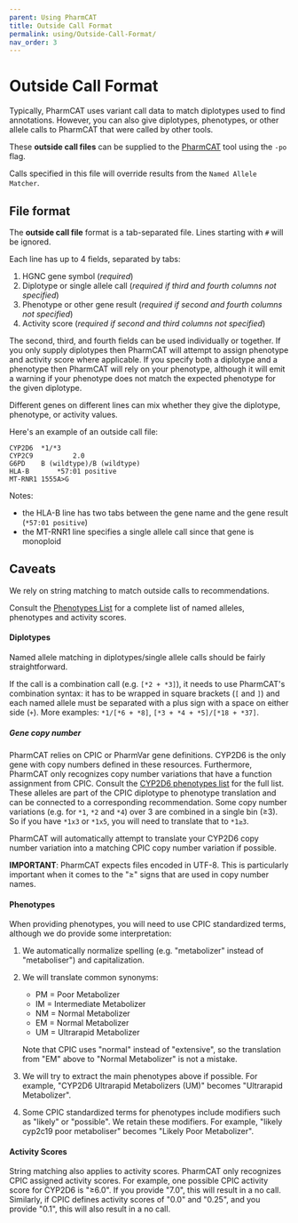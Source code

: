 ```yaml
---
parent: Using PharmCAT
title: Outside Call Format
permalink: using/Outside-Call-Format/
nav_order: 3
---
```

# Outside Call Format

Typically, PharmCAT uses variant call data to match diplotypes used to find annotations. However, you can also give
diplotypes, phenotypes, or other allele calls to PharmCAT that were called by other tools.

These **outside call files** can be supplied to the [PharmCAT](/using/Running-PharmCAT#outside-calls) tool using the
`-po` flag.

Calls specified in this file will override results from the `Named Allele Matcher`.


## File format

The **outside call file** format is a tab-separated file. Lines starting with `#` will be ignored.

Each line has up to 4 fields, separated by tabs:

1. HGNC gene symbol (_required_)
2. Diplotype or single allele call (_required if third and fourth columns not specified_)
3. Phenotype or other gene result (_required if second and fourth columns not specified_)
4. Activity score (_required if second and third columns not specified_)

The second, third, and fourth fields can be used individually or together. If you only supply diplotypes then PharmCAT
will attempt to assign phenotype and activity score where applicable. If you specify both a diplotype and a phenotype
then PharmCAT will rely on your phenotype, although it will emit a warning if your phenotype does not match the expected
phenotype for the given diplotype.

Different genes on different lines can mix whether they give the diplotype, phenotype, or activity values.

Here's an example of an outside call file:

```text
CYP2D6	*1/*3
CYP2C9			2.0
G6PD	B (wildtype)/B (wildtype)
HLA-B		*57:01 positive
MT-RNR1	1555A>G
```

Notes:
* the HLA-B line has two tabs between the gene name and the gene result (`*57:01 positive`)
* the MT-RNR1 line specifies a single allele call since that gene is monoploid


## Caveats

We rely on string matching to match outside calls to recommendations.

Consult the [Phenotypes List](/Phenotypes-List) for a complete list of named alleles, phenotypes and activity scores.


#### Diplotypes

Named allele matching in diplotypes/single allele calls should be fairly straightforward.

If the call is a combination call (e.g. `[*2 + *3]`), it needs to use PharmCAT's combination syntax: it has to be 
wrapped in square brackets (`[` and `]`) and each named allele must be separated with a plus sign with a space on either
side (` + `).  More examples: `*1/[*6 + *8]`, `[*3 + *4 + *5]/[*18 + *37]`.


##### Gene copy number

PharmCAT relies on CPIC or PharmVar gene definitions.  CYP2D6 is the only gene with copy numbers defined in these resources.  Furthermore, PharmCAT only recognizes copy number variations that have a function assignment from CPIC.  Consult the [CYP2D6 phenotypes list](/Phenotypes-List#cyp2d6) for the full list. These alleles are part of the CPIC diplotype to phenotype translation and can be connected to a corresponding recommendation.  Some copy number variations (e.g. for `*1`, `*2` and `*4`) over 3 are combined in a single bin (≥3).  So if you have `*1x3` or `*1x5`, you will need to translate that to `*1≥3`.

PharmCAT will automatically attempt to translate your CYP2D6 copy number variation into a matching CPIC copy number variation if possible.

**IMPORTANT**: PharmCAT expects files encoded in UTF-8.  This is particularly important when it comes to the "≥" signs that are used in copy number names.

#### Phenotypes

When providing phenotypes, you will need to use CPIC standardized terms, although we do provide some interpretation:

1. We automatically normalize spelling (e.g. "metabolizer" instead of "metaboliser") and capitalization.
2. We will translate common synonyms:
    * PM = Poor Metabolizer
    * IM = Intermediate Metabolizer
    * NM = Normal Metabolizer
    * EM = Normal Metabolizer
    * UM = Ultrarapid Metabolizer

   Note that CPIC uses "normal" instead of "extensive", so the translation from "EM" above to "Normal Metabolizer" is not a mistake. 
3. We will try to extract the main phenotypes above if possible.  For example, "CYP2D6 Ultrarapid Metabolizers (UM)" becomes "Ultrarapid Metabolizer".
4. Some CPIC standardized terms for phenotypes include modifiers such as "likely" or "possible".  We retain these modifiers.  For example, "likely cyp2c19 poor metaboliser" becomes "Likely Poor Metabolizer".

#### Activity Scores

String matching also applies to activity scores.  PharmCAT only recognizes CPIC assigned
activity scores.  For example, one possible CPIC activity score for CYP2D6 is "≥6.0".  If you provide "7.0", this will result in a no call.  Similarly, if CPIC defines activity scores of "0.0" and "0.25", and you provide "0.1", this will also result in a no call. 
